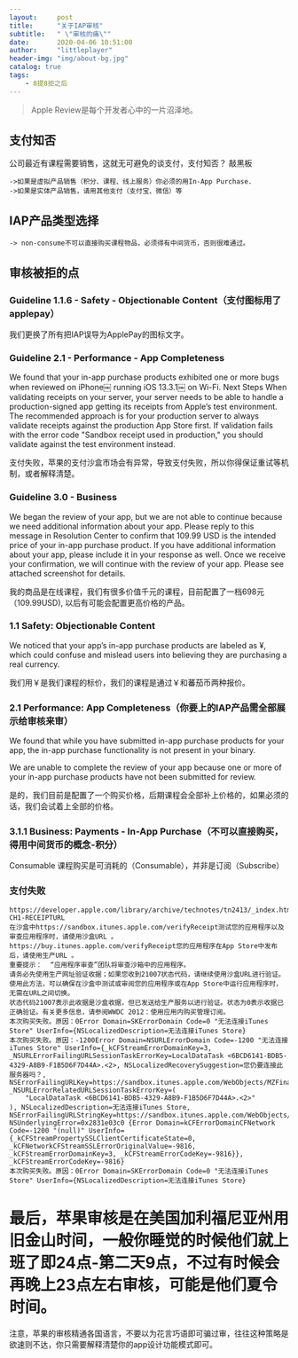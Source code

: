 ```yaml
---
layout:     post
title:      "关于IAP审核"
subtitle:   " \"审核的痛\""
date:       2020-04-06 10:51:00
author:     "littleplayer"
header-img: "img/about-bg.jpg"
catalog: true
tags:
    - 8提8拒之后
---
```


> Apple Review是每个开发者心中的一片沼泽地。

## 支付知否
公司最近有课程需要销售，这就无可避免的谈支付，支付知否？
敲黑板
```text
->如果是虚拟产品销售（积分、课程、线上服务）你必须的用In-App Purchase. 
->如果是实体产品销售，请用其他支付（支付宝、微信）等
```
## IAP产品类型选择
```text
-> non-consume不可以直接购买课程物品，必须得有中间货币，否则很难通过。
```

## 审核被拒的点

### Guideline 1.1.6 - Safety - Objectionable Content（支付图标用了applepay）
我们更换了所有把IAP误导为ApplePay的图标文字。

### Guideline 2.1 - Performance - App Completeness
We found that your in-app purchase products exhibited one or more bugs when reviewed on iPhone￼ running iOS 13.3.1￼ on Wi-Fi.
Next Steps
When validating receipts on your server, your server needs to be able to handle a production-signed app getting its receipts from Apple’s test environment. The recommended approach is for your production server to always validate receipts against the production App Store first. If validation fails with the error code "Sandbox receipt used in production," you should validate against the test environment instead.

支付失败，苹果的支付沙盒市场会有异常，导致支付失败，所以你得保证重试等机制，或者解释清楚。

### Guideline 3.0 - Business 
We began the review of your app, but we are not able to continue because we need additional information about your app.
Please reply to this message in Resolution Center to confirm that 109.99 USD is the intended price of your in-app purchase product.
If you have additional information about your app, please include it in your response as well. Once we receive your confirmation, we will continue with the review of your app.
Please see attached screenshot for details.

我的商品是在线课程，我们有很多价值千元的课程，目前配置了一档698元（109.99USD), 以后有可能会配置更高价格的产品。

### 1.1 Safety: Objectionable Content
We noticed that your app’s in-app purchase products are labeled as ¥, which could confuse and mislead users into believing they are purchasing a real currency.

我们用￥是我们课程的标价，我们的课程是通过￥和蕃茄币两种报价。

### 2.1 Performance: App Completeness（你要上的IAP产品需全部展示给审核来审）
We found that while you have submitted in-app purchase products for your app, the in-app purchase functionality is not present in your binary.

We are unable to complete the review of your app because one or more of your in-app purchase products have not been submitted for review.


是的，我们目前是配置了一个购买价格，后期课程会全部补上价格的，如果必须的话，我们会试着上全部的价格。

### 3.1.1 Business: Payments - In-App Purchase（不可以直接购买，得用中间货币的概念-积分）
Consumable 课程购买是可消耗的（Consumable），并非是订阅（Subscribe）

### 支付失败
```text
https://developer.apple.com/library/archive/technotes/tn2413/_index.html#//apple_ref/doc/uid/DTS40016228-CH1-RECEIPTURL
在沙盒中https://sandbox.itunes.apple.com/verifyReceipt测试您的应用程序以及审查应用程序时，请使用沙盒URL 。
https://buy.itunes.apple.com/verifyReceipt您的应用程序在App Store中发布后，请使用生产URL 。
重要提示：  “应用程序审查”团队将审查沙箱中的应用程序。
请务必先使用生产网址验证收据；如果您收到21007状态代码，请继续使用沙盒URL进行验证。使用此方法，可以确保在沙盒中测试或审阅您的应用程序或在App Store中运行应用程序时，无需在URL之间切换。
状态代码21007表示此收据是沙盒收据，但已发送给生产服务以进行验证。状态为0表示收据已正确验证。有关更多信息，请参阅WWDC 2012：使用应用内购买管理订阅。
本次购买失败。原因：0Error Domain=SKErrorDomain Code=0 "无法连接iTunes Store" UserInfo={NSLocalizedDescription=无法连接iTunes Store}
本次购买失败。原因：-1200Error Domain=NSURLErrorDomain Code=-1200 "无法连接iTunes Store" UserInfo={_kCFStreamErrorDomainKey=3, _NSURLErrorFailingURLSessionTaskErrorKey=LocalDataTask <6BCD6141-BDB5-4329-A8B9-F1B5D6F7D44A>.<2>, NSLocalizedRecoverySuggestion=您仍要连接此服务器吗？, NSErrorFailingURLKey=https://sandbox.itunes.apple.com/WebObjects/MZFinance.woa/wa/inAppBuy, _NSURLErrorRelatedURLSessionTaskErrorKey=(
    "LocalDataTask <6BCD6141-BDB5-4329-A8B9-F1B5D6F7D44A>.<2>"
), NSLocalizedDescription=无法连接iTunes Store, NSErrorFailingURLStringKey=https://sandbox.itunes.apple.com/WebObjects/MZFinance.woa/wa/inAppBuy, NSUnderlyingError=0x2831e03c0 {Error Domain=kCFErrorDomainCFNetwork Code=-1200 "(null)" UserInfo={_kCFStreamPropertySSLClientCertificateState=0, _kCFNetworkCFStreamSSLErrorOriginalValue=-9816, _kCFStreamErrorDomainKey=3, _kCFStreamErrorCodeKey=-9816}}, _kCFStreamErrorCodeKey=-9816}
本次购买失败。原因：0Error Domain=SKErrorDomain Code=0 "无法连接iTunes Store" UserInfo={NSLocalizedDescription=无法连接iTunes Store}

```

# 最后，苹果审核是在美国加利福尼亚州用旧金山时间，一般你睡觉的时候他们就上班了即24点-第二天9点，不过有时候会再晚上23点左右审核，可能是他们夏令时间。
注意，苹果的审核精通各国语言，不要以为花言巧语即可骗过审，往往这种策略是欲速则不达，你只需要解释清楚你的app设计功能模式即可。








